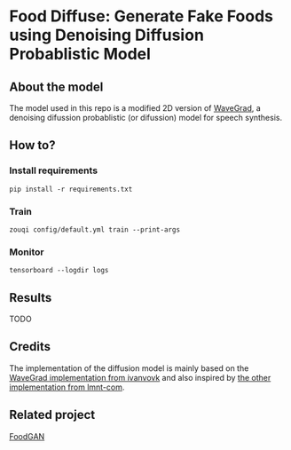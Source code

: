 # Food Diffuse: Generate Fake Foods using Denoising Diffusion Probablistic Model

## About the model

The model used in this repo is a modified 2D version of [WaveGrad](https://wavegrad.github.io/), a denoising difussion probablistic (or difussion) model for speech synthesis.

## How to?

### Install requirements

```
pip install -r requirements.txt
```

### Train

```
zouqi config/default.yml train --print-args
```

### Monitor

```
tensorboard --logdir logs
```

## Results

TODO

## Credits

The implementation of the diffusion model is mainly based on the [WaveGrad implementation from ivanvovk](https://github.com/ivanvovk/WaveGrad) and also inspired by [the other implementation from lmnt-com](https://github.com/lmnt-com/wavegrad).

## Related project

[FoodGAN](https://github.com/enhuiz/foodgan)
